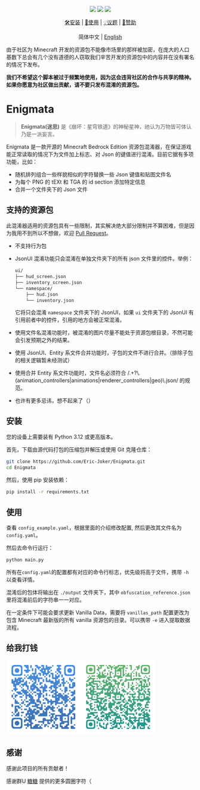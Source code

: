 <div align="center">

[![](https://img.shields.io/github/v/release/Eric-Joker/Enigmata?color=purple)](https://github.com/Eric-Joker/Enigmata/releases)
[![](https://img.shields.io/badge/license-GPLv3-blue)](https://github.com/Eric-Joker/Enigmata/blob/main/LICENSE)
[![](https://img.shields.io/badge/python-3.12-yellow)](https://www.python.org)

[🛠安装](#安装) |
[📖使用](#使用) |
[💡议题](https://github.com/Eric-Joker/Enigmata/issues) |
[💖赞助](#给我打钱)

简体中文 | [English](../README.md)

</div>

由于社区为 Minecraft 开发的资源包不能像市场里的那样被加密，在庞大的人口基数下总会有几个没有道德的人窃取我们辛苦开发的资源包中的内容并在没有署名的情况下发布。

**我们不希望这个脚本被过于频繁地使用，因为这会违背社区的合作与共享的精神。如果你愿意为社区做出贡献，请不要只发布混淆的资源包。**

# Enigmata

> **Enigmata(迷思)** 是《崩坏：星穹铁道》的神秘星神，祂认为万物皆可体认乃是一派妄言。

Enigmata 是一款开源的 Minecraft Bedrock Edition 资源包混淆器，在保证游戏能正常读取的情况下为文件加上标志、对 Json 的键值进行混淆。目前它据有多项功能，比如：

- 随机排列组合一些样貌相似的字符替换一些 Json 键值和贴图文件名
- 为每个 PNG 的 tEXt 和 TGA 的 id section 添加特定信息
- 合并一个文件夹下的 Json 文件

## 支持的资源包

此混淆器适用的资源包具有一些限制，其实解决绝大部分限制并不算困难，但是因为我用不到所以不想做，欢迎 [Pull Request](https://github.com/Eric-Joker/Enigmata/pulls)。

- 不支持行为包
- JsonUI 混淆功能只会混淆在单独文件夹下的所有 json 文件里的控件。举例：

  ```
  ui/
  ├── hud_screen.json
  ├── inventory_screen.json
  └── namespace/
      ├── hud.json
      └── inventory.json
  ```
  它将只会混淆 `namespace` 文件夹下的 JsonUI，如果 `ui` 文件夹下的 JsonUI 有引用前者中的控件，引用的地方会被正常混淆。
- 使用文件名混淆功能时，被混淆的图片尽量不能处于资源包根目录，不然可能会引发预期之外的结果。
- 使用 JsonUI、Entity 系文件合并功能时，子包的文件不进行合并。（排除子包的相关逻辑暂未经测试）
- 使用合并 Entity 系文件功能时，文件名必须符合 /.+?\\.(animation_controllers|animations|renderer_controllers|geo)\\.json/ 的规范。
- 也许有更多忌讳，想不起来了（）
  
## 安装

您的设备上需要装有 Python 3.12 或更高版本。

首先，下载由源代码打包的压缩包并解压或使用 Git 克隆仓库：

```sh
git clone https://github.com/Eric-Joker/Enigmata.git
cd Enigmata
```

然后，使用 pip 安装依赖：

```sh
pip install -r requirements.txt
```

## 使用

查看 `config_example.yaml`，根据里面的介绍修改配置, 然后更改其文件名为 `config.yaml`。

然后去命令行运行：
```sh
python main.py
```

所有在`config.yaml`的配置都有对应的命令行标志，优先级将高于文件，携带 `-h` 以查看详情。

混淆后的包体将输出在 `./output` 文件夹下，其中 `obfuscation_reference.json` 里将混淆前后的字符串一一对应。

在一定条件下可能会要求更新 Vanilla Data，需要将 `vanillas_path` 配置更改为包含 Minecraft 最新版的所有 vanilla 资源包的目录。可以携带 `-e` 进入提取数据流程。

## 给我打钱

<img src='receiving code.png' width=400>

## 感谢

感谢此项目的所有贡献者！

感谢群U [糖糖](https://github.com/404) 提供的更多圆圈字符（
